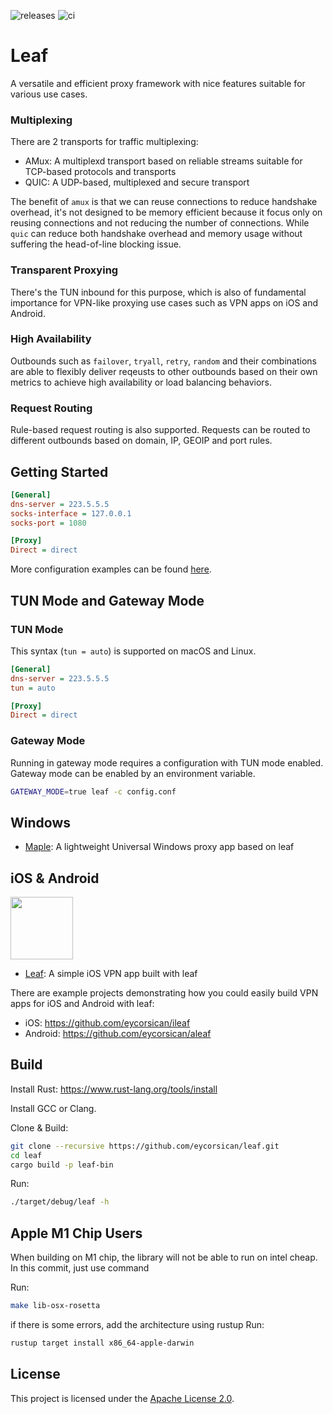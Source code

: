 ![releases](https://github.com/eycorsican/leaf/workflows/releases/badge.svg)
![ci](https://github.com/eycorsican/leaf/workflows/ci/badge.svg)

# Leaf

A versatile and efficient proxy framework with nice features suitable for various use cases.

### Multiplexing

There are 2 transports for traffic multiplexing:

* AMux: A multiplexd transport based on reliable streams suitable for TCP-based protocols and transports
* QUIC: A UDP-based, multiplexed and secure transport

The benefit of `amux` is that we can reuse connections to reduce handshake overhead, it's not designed to be memory efficient because it focus only on reusing connections and not reducing the number of connections. While `quic` can reduce both handshake overhead and memory usage without suffering the head-of-line blocking issue.

### Transparent Proxying

There's the TUN inbound for this purpose, which is also of fundamental importance for VPN-like proxying use cases such as VPN apps on iOS and Android.

### High Availability

Outbounds such as `failover`, `tryall`, `retry`, `random` and their combinations are able to flexibly deliver reqeusts to other outbounds based on their own metrics to achieve high availability or load balancing behaviors.

### Request Routing

Rule-based request routing is also supported. Requests can be routed to different outbounds based on domain, IP, GEOIP and port rules.

## Getting Started

```ini
[General]
dns-server = 223.5.5.5
socks-interface = 127.0.0.1
socks-port = 1080

[Proxy]
Direct = direct
```

More configuration examples can be found [here](https://github.com/eycorsican/leaf/blob/master/README.zh.md).

## TUN Mode and Gateway Mode

### TUN Mode

This syntax (`tun = auto`) is supported on macOS and Linux.

```ini
[General]
dns-server = 223.5.5.5
tun = auto

[Proxy]
Direct = direct
```

### Gateway Mode

Running in gateway mode requires a configuration with TUN mode enabled. Gateway mode can be enabled by an environment variable.

```sh
GATEWAY_MODE=true leaf -c config.conf
```

## Windows

* [Maple](https://github.com/YtFlow/Maple): A lightweight Universal Windows proxy app based on leaf

## iOS & Android

<a href="https://play.google.com/store/apps/details?id=com.leaf.example.aleaf"><img src="https://play.google.com/intl/en_us/badges/images/generic/en-play-badge.png" height="100"></a>

* [Leaf](https://apps.apple.com/us/app/leaf-lightweight-proxy/id1534109007): A simple iOS VPN app built with leaf

There are example projects demonstrating how you could easily build VPN apps for iOS and Android with leaf:
 
* iOS: https://github.com/eycorsican/ileaf
* Android: https://github.com/eycorsican/aleaf

## Build

Install Rust: https://www.rust-lang.org/tools/install

Install GCC or Clang.

Clone & Build:
```sh
git clone --recursive https://github.com/eycorsican/leaf.git
cd leaf
cargo build -p leaf-bin
```

Run:
```sh
./target/debug/leaf -h
```

## Apple M1 Chip Users

When building on M1 chip, the library will not be able to run on intel cheap.
In this commit, just use command

Run:
```sh
make lib-osx-rosetta
```

if there is some errors, add the architecture using rustup
Run:
```sh
rustup target install x86_64-apple-darwin
```


## License

This project is licensed under the [Apache License 2.0](https://github.com/eycorsican/leaf/blob/master/LICENSE).
